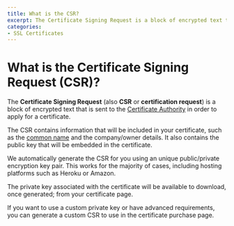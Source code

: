 ```yaml
---
title: What is the CSR?
excerpt: The Certificate Signing Request is a block of encrypted text that is sent to the Certificate Authority in order to apply for a certificate.
categories:
- SSL Certificates
---
```


# What is the Certificate Signing Request (CSR)?

The **Certificate Signing Request** (also **CSR** or **certification request**) is a block of encrypted text that is sent to the [Certificate Authority](/articles/what-is-certificate-authority) in order to apply for a certificate.

The CSR contains information that will be included in your certificate, such as the [common name](/articles/what-is-common-name) and the company/owner details. It also contains the public key that will be embedded in the certificate.

<info>
We automatically generate the CSR for you using an unique public/private encryption key pair. This works for the majority of cases, including hosting platforms such as Heroku or Amazon.

The private key associated with the certificate will be available to download, once generated; from your certificate page.

If you want to use a custom private key or have advanced requirements, you can generate a custom CSR to use in the certificate purchase page.
</info>

